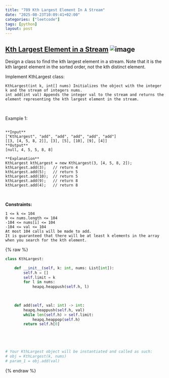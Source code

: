 ```yaml
---
title: "789 Kth Largest Element In A Stream"
date: "2025-08-23T10:09:41+02:00"
categories: ["leetcode"]
tags: [python]
layout: post
---
```


## [Kth Largest Element in a Stream](https://leetcode.com/problems/kth-largest-element-in-a-stream) ![image](https://img.shields.io/badge/Difficulty-Easy-brightgreen)

Design a class to find the kth largest element in a stream. Note that it is the kth largest element in the sorted order, not the kth distinct element.

Implement KthLargest class:

	KthLargest(int k, int[] nums) Initializes the object with the integer k and the stream of integers nums.
	int add(int val) Appends the integer val to the stream and returns the element representing the kth largest element in the stream.

 

Example 1:

```

**Input**
["KthLargest", "add", "add", "add", "add", "add"]
[[3, [4, 5, 8, 2]], [3], [5], [10], [9], [4]]
**Output**
[null, 4, 5, 5, 8, 8]

**Explanation**
KthLargest kthLargest = new KthLargest(3, [4, 5, 8, 2]);
kthLargest.add(3);   // return 4
kthLargest.add(5);   // return 5
kthLargest.add(10);  // return 5
kthLargest.add(9);   // return 8
kthLargest.add(4);   // return 8

```

 

**Constraints:**

	1 <= k <= 104
	0 <= nums.length <= 104
	-104 <= nums[i] <= 104
	-104 <= val <= 104
	At most 104 calls will be made to add.
	It is guaranteed that there will be at least k elements in the array when you search for the kth element.

{% raw %}
```python
class KthLargest:

    def __init__(self, k: int, nums: List[int]):
        self.h = []
        self.limit = k
        for l in nums:
            heapq.heappush(self.h, l)
        
        

    def add(self, val: int) -> int:
        heapq.heappush(self.h, val)
        while len(self.h) > self.limit:
            heapq.heappop(self.h)
        return self.h[0]
        

        


# Your KthLargest object will be instantiated and called as such:
# obj = KthLargest(k, nums)
# param_1 = obj.add(val)
```
{% endraw %}
